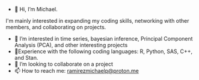 - 👋 Hi, I’m Michael.
 
 I'm mainly interested in expanding my coding skills, networking with other members, and collaborating on projects.


- 👀 I’m interested in time series, bayesian inference, Principal Component Analysis (PCA), and other interesting projects
- 🌱Experience with the following coding languages: R, Python, SAS, C++, and Stan.
- 💞️ I’m looking to collaborate on a project
- 📫 How to reach me: ramirezmichaelp@proton.me

<!---
michael-p-ramirez/michael-p-ramirez is a ✨ special ✨ repository because its `README.md` (this file) appears on your GitHub profile.
You can click the Preview link to take a look at your changes.
--->
